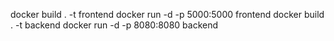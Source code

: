 docker build . -t frontend
docker run -d -p 5000:5000 frontend
docker build . -t backend
docker run -d -p 8080:8080 backend